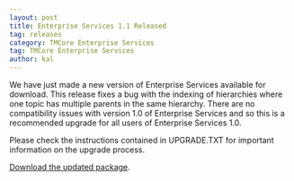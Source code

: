 ```yaml
---
layout: post
title: Enterprise Services 1.1 Released
tag: releases
category: TMCore Enterprise Services
tag: TMCore Enterprise Services
author: kal
---
```

We have just made a new version of Enterprise Services available for download. This release fixes a bug with the indexing of hierarchies where one topic has multiple parents in the same hierarchy. There are no compatibility issues with version 1.0 of Enterprise Services and so this is a recommended upgrade for all users of Enterprise Services 1.0.

Please check the instructions contained in UPGRADE.TXT for important information on the upgrade process.

<a href="http://www.networkedplanet.com/download/es/NetworkedPlanet.EnterpriseServices.1.1.0.0.zip">Download the updated package</a>.


